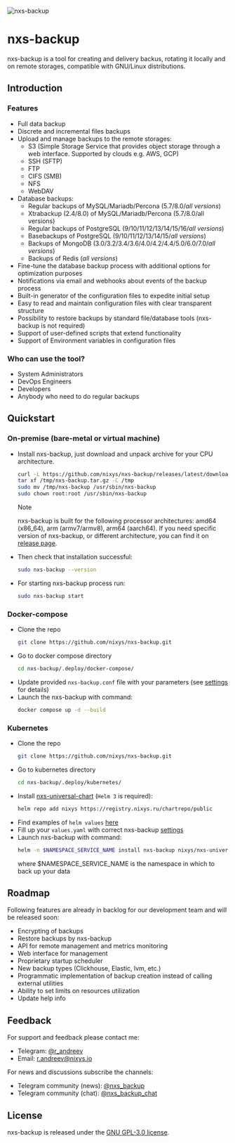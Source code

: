 ![nxs-backup](https://github.com/nixys/go-nxs-backup/assets/28505813/6aa03e3a-db3d-4f34-952b-91cab5fbe49e)

# nxs-backup

nxs-backup is a tool for creating and delivery backus, rotating it locally and on remote storages, compatible with
GNU/Linux distributions.

## Introduction

### Features

- Full data backup
- Discrete and incremental files backups
- Upload and manage backups to the remote storages:
    - S3 (Simple Storage Service that provides object storage through a web interface. Supported by clouds e.g. AWS,
      GCP)
    - SSH (SFTP)
    - FTP
    - CIFS (SMB)
    - NFS
    - WebDAV
- Database backups:
    - Regular backups of MySQL/Mariadb/Percona (5.7/8.0/_all versions_)
    - Xtrabackup (2.4/8.0) of MySQL/Mariadb/Percona (5.7/8.0/all versions)
    - Regular backups of PostgreSQL (9/10/11/12/13/14/15/16/_all versions_)
    - Basebackups of PostgreSQL (9/10/11/12/13/14/15/_all versions_)
    - Backups of MongoDB (3.0/3.2/3.4/3.6/4.0/4.2/4.4/5.0/6.0/7.0/_all versions_)
    - Backups of Redis (_all versions_)
- Fine-tune the database backup process with additional options for optimization purposes
- Notifications via email and webhooks about events of the backup process
- Built-in generator of the configuration files to expedite initial setup
- Easy to read and maintain configuration files with clear transparent structure
- Possibility to restore backups by standard file/database tools (nxs-backup is not required)
- Support of user-defined scripts that extend functionality
- Support of Environment variables in configuration files

### Who can use the tool?

- System Administrators
- DevOps Engineers
- Developers
- Anybody who need to do regular backups

## Quickstart

### On-premise (bare-metal or virtual machine)

- Install nxs-backup, just download and unpack archive for your CPU architecture.
  ```sh
  curl -L https://github.com/nixys/nxs-backup/releases/latest/download/nxs-backup-amd64.tar.gz -o /tmp/nxs-backup.tar.gz
  tar xf /tmp/nxs-backup.tar.gz -C /tmp
  sudo mv /tmp/nxs-backup /usr/sbin/nxs-backup
  sudo chown root:root /usr/sbin/nxs-backup
  ```
  > [!NOTE]
  > nxs-backup is built for the following processor architectures: amd64 (x86_64), arm (armv7/armv8), arm64 (aarch64).
  > If you need specific version of nxs-backup, or different architecture, you can find it
  on [release page](https://github.com/nixys/nxs-backup/releases).
- Then check that installation successful:
  ```sh
  sudo nxs-backup --version
  ```
- For starting nxs-backup process run:
  ```sh
  sudo nxs-backup start
  ```

### Docker-compose

- Clone the repo
  ```sh
  git clone https://github.com/nixys/nxs-backup.git
  ```
- Go to docker compose directory
  ```sh
  cd nxs-backup/.deploy/docker-compose/
  ```
- Update provided `nxs-backup.conf` file with your parameters (see [settings](/docs/settings/README.md) for details)
- Launch the nxs-backup with command:
  ```sh
  docker compose up -d --build
  ```

### Kubernetes

- Clone the repo
  ```sh
  git clone https://github.com/nixys/nxs-backup.git
  ```
- Go to kubernetes directory
  ```sh
  cd nxs-backup/.deploy/kubernetes/
  ```
- Install [nxs-universal-chart](https://github.com/nixys/nxs-universal-chart) (`Helm 3` is required):
  ```sh
  helm repo add nixys https://registry.nixys.ru/chartrepo/public
  ```
- Find examples of `helm values` [here](/docs/example/kubernetes/README.md)
- Fill up your `values.yaml` with correct nxs-backup [settings](/docs/settings/README.md)
- Launch nxs-backup with command:
  ```sh
  helm -n $NAMESPACE_SERVICE_NAME install nxs-backup nixys/nxs-universal-chart -f values.yaml
  ```
  where $NAMESPACE_SERVICE_NAME is the namespace in which to back up your data

## Roadmap

Following features are already in backlog for our development team and will be released soon:

- Encrypting of backups
- Restore backups by nxs-backup
- API for remote management and metrics monitoring
- Web interface for management
- Proprietary startup scheduler
- New backup types (Clickhouse, Elastic, lvm, etc.)
- Programmatic implementation of backup creation instead of calling external utilities
- Ability to set limits on resources utilization
- Update help info

## Feedback

For support and feedback please contact me:

- Telegram: [@r_andreev](https://t.me/r_andreev)
- Email: r.andreev@nixys.io

For news and discussions subscribe the channels:

- Telegram community (news): [@nxs_backup](https://t.me/nxs_backup)
- Telegram community (chat): [@nxs_backup_chat](https://t.me/nxs_backup_chat)

## License

nxs-backup is released under the [GNU GPL-3.0 license](LICENSE).
